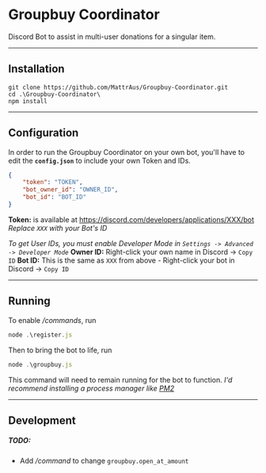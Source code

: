 # Groupbuy Coordinator
 Discord Bot to assist in multi-user donations for a singular item.

---

## Installation

```
git clone https://github.com/MattrAus/Groupbuy-Coordinator.git
cd .\Groupbuy-Coordinator\
npm install
```

---

## Configuration

In order to run the Groupbuy Coordinator on your own bot, you'll have to edit the **`config.json`** to include your own Token and IDs.

```json
{
    "token": "TOKEN",
    "bot_owner_id": "OWNER_ID",
    "bot_id": "BOT_ID"
}
```
**Token:** is available at https://discord.com/developers/applications/XXX/bot
*Replace `XXX` with your Bot's ID*

*To get User IDs, you must enable Developer Mode in `Settings -> Advanced -> Developer Mode`* 
**Owner ID:** Right-click your own name in Discord -> `Copy ID`
**Bot ID:** This is the same as `XXX` from above - Right-click your bot in Discord -> `Copy ID`

---

## Running

To enable */commands*, run 
```javascript
node .\register.js
```

Then to bring the bot to life, run
```javascript
node .\groupbuy.js
```

This command will need to remain running for the bot to function.
*I'd recommend installing a process manager like [PM2](https://discordjs.guide/improving-dev-environment/pm2.html#installation)*

---

## Development

##### TODO:
* Add */command* to change `groupbuy.open_at_amount`
